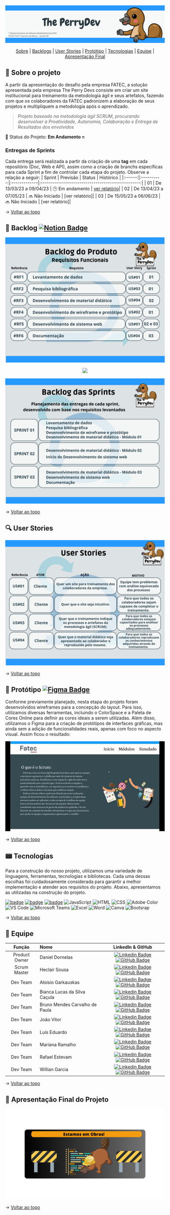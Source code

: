 <br id="topo">

<p align="center"> <img src="./Imagens/BANNER.png" /></p>

<p align="center">
    <a href="#sobre">Sobre</a>  |  
    <a href="#backlogs">Backlogs</a>  |  
    <a href="#user-stories">User Stories</a>  |  
    <a href="#prototipo">Protótipo</a>  |  
    <a href="#tecnologias">Tecnologias</a>  |  
    <a href="#equipe">Equipe</a>  |  
    <a href="#final">Apresentação Final</a>
</p>
   
<span id="sobre">

## :bookmark_tabs: Sobre o projeto

A partir da apresentação do desafio pela empresa FATEC, a solução apresentada pela empresa The Perry Devs consiste em criar um site institucional para treinamento da metodologia ágil e seus artefatos, fazendo com que os colaboradores da FATEC padronizem a elaboração de seus projetos e multipliquem a metodologia após o aprendizado.

> _Projeto baseado na metodologia ágil SCRUM, procurando desenvolver a Proatividade, Autonomia, Colaboração e Entrega de Resultados dos envolvidos_

:pushpin: Status do Projeto: **Em Andamento** :on:

### Entregas de Sprints

Cada entrega será realizada a partir da criação de uma **tag** em cada repositório (Doc, Web e API), assim como a criação de branchs específicas para cada Sprint a fim de controlar cada etapa do projeto. Observe a relação a seguir:
| Sprint | Previsão | Status | Histórico |
|:------:|:----------:|:-------------|:-------------------------------------------------:|
| 01 | De 13/03/23 a 09/04/23 | :clock2: Em andamento | [ver relatório](https://github.com/ThePerryDev/docs/tree/sprint-01)|
| 02 | De 13/04/23 a 07/05/23 | :soon: Não Iniciado | [ver relatório]|
| 03 | De 15/05/23 a 06/06/23 | :soon: Não Iniciado | [ver relatório]|

→ [Voltar ao topo](#topo)

<span id="backlogs">

## :dart: Backlog [![Notion Badge](https://img.shields.io/badge/Notion-black?style=for-the-badge&logo=Notion&logoColor=white)](https://zircon-paprika-b2d.notion.site/52f1e4cb81264e8eb6413f959621c565?v=f25234adcdee4f579ec697287b86b268)

<p align="center"> <img src="./Imagens/01. BACKLOG DO PRODUTO.png" /></p>
<p align="center"> <img src="./Imagens/02. REQUISITOS N+âO FUNCIONAIS.png" /></p>
<p align="center"> <img src="./Imagens/03. BACKLOG DAS SPRINTS.png" /></p>

→ [Voltar ao topo](#topo)

## :mag: User Stories
<p align="center"> <img src="./Imagens/04. USER STORIES.png" /></p>

→ [Voltar ao topo](#topo)

<span id="prototipo">

## :repeat_one: Protótipo [![Figma Badge](https://img.shields.io/badge/Figma-20232A?style=for-the-badge&logo=Figma&logoColor=DC143C)](https://www.figma.com/file/vtE3px4SRkL2Mr7fmXUBUs/API-Scrum-Fatec-Jacare%C3%AD?node-id=0%3A1&t=tzsBiCP6GCnOaWe3-1)

Conforme previamente planejado, nesta etapa do projeto foram desenvolvidos wireframes para a concepção do layout. Para isso, utilizamos diversas ferramentas, incluindo o ColorSpace e a Paleta de Cores Online para definir as cores ideais a serem utilizadas. Além disso, utilizamos o Figma para a criação de protótipos de interfaces gráficas, mas ainda sem a adição de funcionalidades reais, apenas com foco no aspecto visual. Assim ficou o resultado:

<p align="center"> <img src="./Imagens/prot.gif" /></p>

→ [Voltar ao topo](#topo)

<span id="tecnologias">

## :pager: Tecnologias

Para a construção do nosso projeto, utilizamos uma variedade de linguagens, ferramentas, tecnologias e bibliotecas. Cada uma dessas escolhas foi cuidadosamente considerada para garantir a melhor implementação e atender aos requisitos do projeto. Abaixo, apresentamos as utilizadas na construção do projeto.

[![badge](https://img.shields.io/badge/Figma-20232A?style=for-the-badge&logo=figma&logoColor=DC143C)](https://www.figma.com/file/vtE3px4SRkL2Mr7fmXUBUs/API-Scrum-Fatec-Jacare%C3%AD?node-id=0%3A1&t=tzsBiCP6GCnOaWe3-1) 
[![badge](https://img.shields.io/badge/Notion-20232A?style=for-the-badge&logo=Notion&logoColor=white)](https://zircon-paprika-b2d.notion.site/52f1e4cb81264e8eb6413f959621c565?v=f25234adcdee4f579ec697287b86b268)
[![badge](https://img.shields.io/badge/GitHub-20232A?style=for-the-badge&logo=GitHub&logoColor=FFFFFF)](https://github.com/ThePerryDev)
<img src="https://img.shields.io/badge/JavaScript-20232A?style=for-the-badge&logo=javascript&logoColor=7DF1E" alt="JavaScript" />
<img src="https://img.shields.io/badge/HTML5-20232A?style=for-the-badge&logo=html5&logoColor=E34F26" alt="HTML" />
<img src="https://img.shields.io/badge/CSS3-20232A?style=for-the-badge&logo=css3&logoColor=1572B6" alt="CSS" />
<img src="https://img.shields.io/badge/Adobe Color-20232A?style=for-the-badge&logo=adobe&logoColor=FF0000" alt="Adobe Color" />
<img src="https://img.shields.io/badge/VS Code-20232A?style=for-the-badge&logo=VisualStudioCode&logoColor=007ACC" alt="VS Code" />
<img src="https://img.shields.io/badge/Microsoft Teams-20232A?style=for-the-badge&logo=MicrosoftTeams&logoColor=#6264A7" alt="Microsoft Teams" />
<img src="https://img.shields.io/badge/Microsoft Excel-20232A?style=for-the-badge&logo=MicrosoftExcel&logoColor=217346" alt="Excel" />
<img src="https://img.shields.io/badge/Microsoft Word-20232A?style=for-the-badge&logo=MicrosoftWord&logoColor=2B579A" alt="Word" />
<img src="https://img.shields.io/badge/Canva-20232A?style=for-the-badge&logo=Canva&logoColor=00C4CC" alt="Canva" />
<img src="https://img.shields.io/badge/Bootstrap-20232A?style=for-the-badge&logo=Bootstrap&logoColor=7952B3" alt="Bootsrap" />

→ [Voltar ao topo](#topo)

<span id="equipe">

## :busts_in_silhouette: Equipe

|    Função     | Nome                                  |                                                                                                                                                      LinkedIn & GitHub                                                                                                                                                      |
| :-----------: | :------------------------------------ | :-------------------------------------------------------------------------------------------------------------------------------------------------------------------------------------------------------------------------------------------------------------------------------------------------------------------------: |
| Product Owner | Daniel Dornelas                     |     [![Linkedin Badge](https://img.shields.io/badge/Linkedin-blue?style=flat-square&logo=Linkedin&logoColor=white)](https://www.linkedin.com/in/) [![GitHub Badge](https://img.shields.io/badge/GitHub-111217?style=flat-square&logo=github&logoColor=white)](https://github.com/Dani-dornas)      |
| Scrum Master  | Heclair Sousa           |          [![Linkedin Badge](https://img.shields.io/badge/Linkedin-blue?style=flat-square&logo=Linkedin&logoColor=white)](https://www.linkedin.com/in/heclairsousa/) [![GitHub Badge](https://img.shields.io/badge/GitHub-111217?style=flat-square&logo=github&logoColor=white)](https://github.com/heclair)          |
|   Dev Team    | Aloisio Garkauskas                       |         [![Linkedin Badge](https://img.shields.io/badge/Linkedin-blue?style=flat-square&logo=Linkedin&logoColor=white)](https://www.linkedin.com/in/) [![GitHub Badge](https://img.shields.io/badge/GitHub-111217?style=flat-square&logo=github&logoColor=white)](https://github.com/Garkauskas)          |
|   Dev Team    | Bianca Lucas da Silva Caçula                |   [![Linkedin Badge](https://img.shields.io/badge/Linkedin-blue?style=flat-square&logo=Linkedin&logoColor=white)](https://www.linkedin.com/in/bianca-lucas-da-silva-cacula) [![GitHub Badge](https://img.shields.io/badge/GitHub-111217?style=flat-square&logo=github&logoColor=white)](https://github.com/biancalsc)   |
|   Dev Team    | Bruno Mendes Carvalho de Paula       |           [![Linkedin Badge](https://img.shields.io/badge/Linkedin-blue?style=flat-square&logo=Linkedin&logoColor=white)](https://www.linkedin.com/in/bruno-mendes-588779174/) [![GitHub Badge](https://img.shields.io/badge/GitHub-111217?style=flat-square&logo=github&logoColor=white)](https://github.com/BrunoMendesC)            |
|   Dev Team    | João Vitor           |      [![Linkedin Badge](https://img.shields.io/badge/Linkedin-blue?style=flat-square&logo=Linkedin&logoColor=white)](https://www.linkedin.com/in/joão-vitor-quental/) [![GitHub Badge](https://img.shields.io/badge/GitHub-111217?style=flat-square&logo=github&logoColor=white)](https://github.com/Ascheente)      |
|   Dev Team    | Luís Eduardo       |        [![Linkedin Badge](https://img.shields.io/badge/Linkedin-blue?style=flat-square&logo=Linkedin&logoColor=white)](https://www.linkedin.com/in/) [![GitHub Badge](https://img.shields.io/badge/GitHub-111217?style=flat-square&logo=github&logoColor=white)](https://github.com/Eduardo270704)        |
|   Dev Team    | Mariana Ramalho              | [![Linkedin Badge](https://img.shields.io/badge/Linkedin-blue?style=flat-square&logo=Linkedin&logoColor=white)](https://www.linkedin.com/in/mariana-ramalhog/) [![GitHub Badge](https://img.shields.io/badge/GitHub-111217?style=flat-square&logo=github&logoColor=white)](https://github.com/mramalhog) |
|   Dev Team    | Rafael Estevam               | [![Linkedin Badge](https://img.shields.io/badge/Linkedin-blue?style=flat-square&logo=Linkedin&logoColor=white)](https://www.linkedin.com/in/rafael-estevam-de-siqueira-77891423a) [![GitHub Badge](https://img.shields.io/badge/GitHub-111217?style=flat-square&logo=github&logoColor=white)](https://github.com/rafaelres) |
|   Dev Team    | Willian Garcia               | [![Linkedin Badge](https://img.shields.io/badge/Linkedin-blue?style=flat-square&logo=Linkedin&logoColor=white)](https://www.linkedin.com/in/willian-garcia-6b0892123/) [![GitHub Badge](https://img.shields.io/badge/GitHub-111217?style=flat-square&logo=github&logoColor=white)](https://github.com/Willian-Garcia) |



→ [Voltar ao topo](#topo)

<span id="final">

## :dart: Apresentação Final do Projeto

<p align="center"> <img src="./Imagens/OBRAS (2).png" /></p>

→ [Voltar ao topo](#topo)